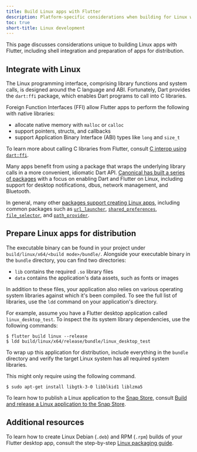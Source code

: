 ```yaml
---
title: Build Linux apps with Flutter
description: Platform-specific considerations when building for Linux with Flutter.
toc: true
short-title: Linux development
---
```


This page discusses considerations unique to building
Linux apps with Flutter, including shell integration
and preparation of apps for distribution.

## Integrate with Linux

The Linux programming interface,
comprising library functions and system calls,
is designed around the C language and ABI.
Fortunately, Dart provides the `dart:ffi` package,
which enables Dart programs to call into C libraries.

Foreign Function Interfaces (FFI) allow Flutter apps to perform the
following with native libraries:

* allocate native memory with `malloc` or `calloc`
* support pointers, structs, and callbacks
* support Application Binary Interface (ABI) types like `long` and `size_t`

To learn more about calling C libraries from Flutter,
consult [C interop using `dart:ffi`][].

Many apps benefit from using a package that wraps the underlying library
calls in a more convenient, idiomatic Dart API.
[Canonical has built a series of packages][Canonical]
with a focus on enabling Dart and Flutter on Linux,
including support for desktop notifications,
dbus, network management, and Bluetooth.

In general, many other [packages support creating Linux apps][support-linux],
including common packages such as [`url_launcher`],
[`shared_preferences`], [`file_selector`], and [`path_provider`].

[C interop using `dart:ffi`]: {{site.dart-site}}guides/libraries/c-interop
[Canonical]: {{site.pub}}publishers/canonical.com/packages
[support-linux]: {{site.pub-pkg}}?q=platform%3Alinux
[`url_launcher`]: {{site.pub-pkg}}url_launcher
[`shared_preferences`]: {{site.pub-pkg}}shared_preferences
[`file_selector`]: {{site.pub-pkg}}file_selector
[`path_provider`]: {{site.pub-pkg}}path_provider

## Prepare Linux apps for distribution

The executable binary can be found in your project under
`build/linux/x64/<build mode>/bundle/`.
Alongside your executable binary in the `bundle` directory,
you can find two directories:

* `lib` contains the required `.so` library files
* `data` contains the application's data assets, such as fonts or images

In addition to these files, your application also relies on various
operating system libraries against which it's been compiled.
To see the full list of libraries,
use the `ldd` command on your application's directory.

For example, assume you have a Flutter desktop application
called `linux_desktop_test`.
To inspect the its system library dependencies, use the following commands:

```console
$ flutter build linux --release
$ ldd build/linux/x64/release/bundle/linux_desktop_test
```

To wrap up this application for distribution,
include everything in the `bundle` directory
and verify the target Linux system has all required system libraries.

This might only require using the following command.

```console
$ sudo apt-get install libgtk-3-0 libblkid1 liblzma5
```

To learn how to publish a Linux application to the [Snap Store],
consult [Build and release a Linux application to the Snap Store][].

## Additional resources

To learn how to create Linux Debian (`.deb`) and RPM (`.rpm`)
builds of your Flutter desktop app,
consult the step-by-step [Linux packaging guide][linux_packaging_guide].

[Snap Store]: https://snapcraft.io/store
[Build and release a Linux application to the Snap Store]: /deployment/linux
[linux_packaging_guide]: {{site.medium}}@fluttergems/packaging-and-distributing-flutter-desktop-apps-the-missing-guide-part-3-linux-24ef8d30a5b4
